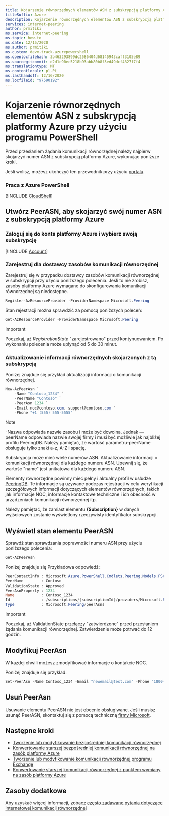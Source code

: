 ```yaml
---
title: Kojarzenie równorzędnych elementów ASN z subskrypcją platformy Azure przy użyciu programu PowerShell
titleSuffix: Azure
description: Kojarzenie równorzędnych elementów ASN z subskrypcją platformy Azure przy użyciu programu PowerShell
services: internet-peering
author: prmitiki
ms.service: internet-peering
ms.topic: how-to
ms.date: 12/15/2020
ms.author: prmitiki
ms.custom: devx-track-azurepowershell
ms.openlocfilehash: 3b463293899dc2586404d68145943caff3105e89
ms.sourcegitcommit: d2d1c90ec5218b93abb80b8f3ed49dcf4327f7f4
ms.translationtype: MT
ms.contentlocale: pl-PL
ms.lasthandoff: 12/16/2020
ms.locfileid: "97590192"
---
```

# <a name="associate-peer-asn-to-azure-subscription-using-powershell"></a>Kojarzenie równorzędnych elementów ASN z subskrypcją platformy Azure przy użyciu programu PowerShell

Przed przesłaniem żądania komunikacji równorzędnej należy najpierw skojarzyć numer ASN z subskrypcją platformy Azure, wykonując poniższe kroki.

Jeśli wolisz, możesz ukończyć ten przewodnik przy użyciu [portalu](howto-subscription-association-portal.md).

### <a name="working-with-azure-powershell"></a>Praca z Azure PowerShell
[!INCLUDE [CloudShell](./includes/cloudshell-powershell-about.md)]

## <a name="create-peerasn-to-associate-your-asn-with-azure-subscription"></a>Utwórz PeerASN, aby skojarzyć swój numer ASN z subskrypcją platformy Azure

### <a name="sign-in-to-your-azure-account-and-select-your-subscription"></a>Zaloguj się do konta platformy Azure i wybierz swoją subskrypcję
[!INCLUDE [Account](./includes/account-powershell.md)]

### <a name="register-for-peering-resource-provider"></a>Zarejestruj dla dostawcy zasobów komunikacji równorzędnej
Zarejestruj się w przypadku dostawcy zasobów komunikacji równorzędnej w subskrypcji przy użyciu poniższego polecenia. Jeśli to nie zrobisz, zasoby platformy Azure wymagane do skonfigurowania komunikacji równorzędnej są niedostępne.

```powershell
Register-AzResourceProvider -ProviderNamespace Microsoft.Peering
```

Stan rejestracji można sprawdzić za pomocą poniższych poleceń:
```powershell
Get-AzResourceProvider -ProviderNamespace Microsoft.Peering
```

> [!IMPORTANT]
> Poczekaj, aż *RegistrationState* "zarejestrowano" przed kontynuowaniem. Po wykonaniu polecenia może upłynąć od 5 do 30 minut.

### <a name="update-the-peer-information-associated-with-this-subscription"></a>Aktualizowanie informacji równorzędnych skojarzonych z tą subskrypcją

Poniżej znajduje się przykład aktualizacji informacji o komunikacji równorzędnej.

```powershell
New-AzPeerAsn `
    -Name "Contoso_1234" `
    -PeerName "Contoso" `
    -PeerAsn 1234 `
    -Email noc@contoso.com, support@contoso.com `
    -Phone "+1 (555) 555-5555"
```

> [!NOTE]
> -Nazwa odpowiada nazwie zasobu i może być dowolna. Jednak — peerName odpowiada nazwie swojej firmy i musi być możliwie jak najbliżej profilu PeeringDB. Należy pamiętać, że wartość parametru-peerName obsługuje tylko znaki a-z, A-Z i spację.

Subskrypcja może mieć wiele numerów ASN. Aktualizowanie informacji o komunikacji równorzędnej dla każdego numeru ASN. Upewnij się, że wartość "name" jest unikatowa dla każdego numeru ASN.

Elementy równorzędne powinny mieć pełny i aktualny profil w usłudze [PeeringDB](https://www.peeringdb.com). Te informacje są używane podczas rejestracji w celu weryfikacji szczegółowych informacji dotyczących elementów równorzędnych, takich jak informacje NOC, informacje kontaktowe techniczne i ich obecność w urządzeniach komunikacji równorzędnej itp.

Należy pamiętać, że zamiast elementu **{Subscription}** w danych wyjściowych zostanie wyświetlony rzeczywisty identyfikator subskrypcji.

## <a name="view-status-of-a-peerasn"></a>Wyświetl stan elementu PeerASN

Sprawdź stan sprawdzania poprawności numeru ASN przy użyciu poniższego polecenia:

```powershell
Get-AzPeerAsn
```

Poniżej znajduje się Przykładowa odpowiedź:
```powershell
PeerContactInfo : Microsoft.Azure.PowerShell.Cmdlets.Peering.Models.PSContactInfo
PeerName        : Contoso
ValidationState : Approved
PeerAsnProperty : 1234
Name            : Contoso_1234
Id              : /subscriptions/{subscriptionId}/providers/Microsoft.Peering/peerAsns/Contoso_1234
Type            : Microsoft.Peering/peerAsns
```

> [!IMPORTANT]
> Poczekaj, aż ValidationState przełączy "zatwierdzone" przed przesłaniem żądania komunikacji równorzędnej. Zatwierdzenie może potrwać do 12 godzin.

## <a name="modify-peerasn"></a>Modyfikuj PeerAsn
W każdej chwili możesz zmodyfikować informacje o kontakcie NOC.

Poniżej znajduje się przykład:

```powershell
Set-PeerAsn -Name Contoso_1234 -Email "newemail@test.com" -Phone "1800-000-0000"
```

## <a name="delete-peerasn"></a>Usuń PeerAsn
Usuwanie elementu PeerASN nie jest obecnie obsługiwane. Jeśli musisz usunąć PeerASN, skontaktuj się z pomocą techniczną [firmy Microsoft](mailto:peering@microsoft.com).

## <a name="next-steps"></a>Następne kroki

* [Tworzenie lub modyfikowanie bezpośredniej komunikacji równorzędnej](howto-direct-powershell.md)
* [Konwertowanie starszej bezpośredniej komunikacji równorzędnej na zasób platformy Azure](howto-legacy-direct-powershell.md)
* [Tworzenie lub modyfikowanie komunikacji równorzędnej programu Exchange](howto-exchange-powershell.md)
* [Konwertowanie starszej komunikacji równorzędnej z punktem wymiany na zasób platformy Azure](howto-legacy-exchange-powershell.md)

## <a name="additional-resources"></a>Zasoby dodatkowe

Aby uzyskać więcej informacji, zobacz [często zadawane pytania dotyczące internetowej komunikacji równorzędnej](faqs.md)
